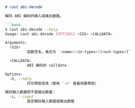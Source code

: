 ```markdown
# cast abi-decode

解码 ABI 编码的输入或输出数据。

```bash
$ cast abi-decode --help
Usage: cast abi-decode [OPTIONS] <SIG> <CALLDATA>

Arguments:
  <SIG>
          函数签名，格式为 `<name>(<in-types>)(<out-types>)`

  <CALLDATA>
          ABI 编码的 calldata

Options:
  -h, --help
          打印帮助信息（使用 '-h' 查看简要帮助）

解码输入数据而不是输出数据：
  -i, --input
          是否解码输入数据或输出数据
```
```